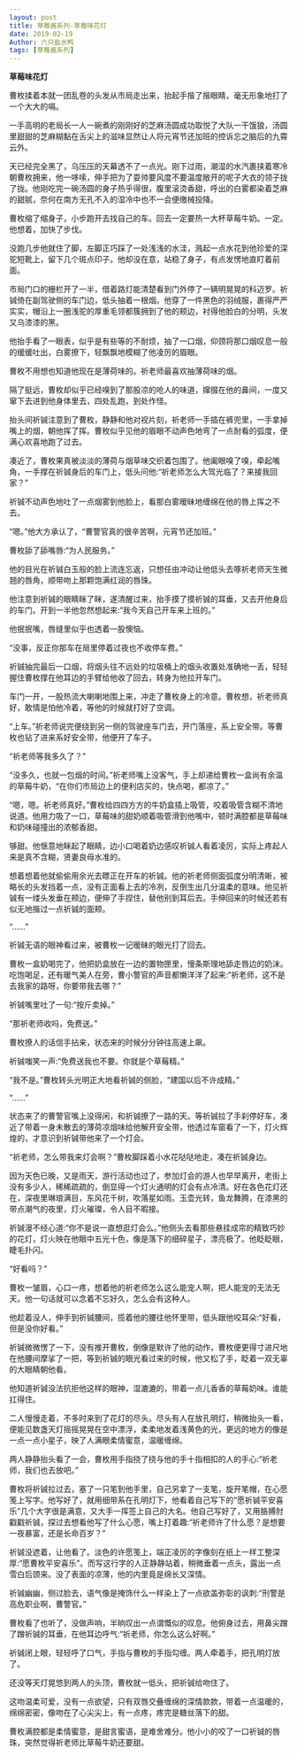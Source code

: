 ```yaml
---
layout: post
title: 草莓酱系列-草莓味花灯
date: 2019-02-19
Author: 六只盐水鸭
tags: [草莓酱系列]
---
```


**草莓味花灯**

  曹枚揉着本就一团乱卷的头发从市局走出来，抬起手揩了揩眼睛，毫无形象地打了一个大大的嗝。

  一手高明的老局长一人一碗煮的刚刚好的芝麻汤圆成功取悦了大队一干饿狼，汤圆里甜甜的芝麻糊黏在舌尖上的滋味显然让人将元宵节还加班的控诉忘之脑后的九霄云外。

  天已经完全黑了，乌压压的天幕透不了一点光。刚下过雨，潮湿的水汽裹挟着寒冷朝曹枚拥来，他一哆嗦，伸手把为了耍帅要风度不要温度敞开的呢子大衣的领子拢了拢。他刚吃完一碗汤圆的身子热乎得很，腹里滚烫香甜，呼出的白雾都染着芝麻的甜腻，奈何在南方无孔不入的湿冷中也不一会便缴械投降。

  曹枚缩了缩身子，小步跑开去找自己的车。回去一定要热一大杯草莓牛奶。一定。他想着，加快了步伐。

  没跑几步他就住了脚，左脚正巧踩了一处浅浅的水洼，溅起一点水花到他珍爱的深驼短靴上，留下几个斑点印子。他却没在意，站稳了身子，有点发愣地直盯着前面。

  市局门口的栅栏开了一半，借着路灯能清楚看到门外停了一辆明晃晃的科迈罗。祈铖倚在副驾驶侧的车门边，低头抽着一根烟。他穿了一件黑色的羽绒服，裹得严严实实，帽沿上一圈浅驼的厚重毛领都簇拥到了他的颊边，衬得他脸白的分明，头发又乌漆漆的黑。

  他抬手看了一眼表，似乎是有些等的不耐烦，抽了一口烟，仰颈将那口烟叹息一般的缓缓吐出，白雾撩下，轻飘飘地模糊了他凌厉的眉眼。

  曹枚不用想也知道他现在是薄荷味的。祈老师最喜欢抽薄荷味的烟。

  隔了挺远，曹枚却似乎已经嗅到了那股凉的呛人的味道，撺掇在他的鼻间，一度又窜下去进到他身体里去，四处乱跑，到处作怪。

  抬头间祈铖注意到了曹枚，静静和他对视片刻，祈老师一手插在裤兜里，一手拿掉嘴上的烟，朝他挥了挥。曹枚似乎见他的眉眼不动声色地弯了一点耐看的弧度，便满心欢喜地跑了过去。

  凑近了，曹枚果真被淡淡的薄荷与烟草味交织着包围了。他阖眼嗅了嗅，牵起嘴角，一手撑在祈铖身后的车门上，低头问他:“祈老师怎么大驾光临了？来接我回家？”

  祈铖不动声色地吐了一点烟雾到他脸上，看那白雾暧昧地缠绵在他的唇上挥之不去。

  “嗯。”他大方承认了，“曹警官真的很辛苦啊，元宵节还加班。”

  曹枚舔了舔嘴唇:“为人民服务。”

  他的目光在祈铖白玉般的脸上流连忘返，只想任由冲动让他低头去啄祈老师天生微翘的唇角，顺带吻上那颗饱满红润的唇珠。

  他注意到祈铖的眼睛眯了眯，遂清醒过来，抬手摸了摸祈铖的耳垂，又去开他身后的车门。开到一半他忽然想起来:“我今天自己开车来上班的。”

  他抿抿嘴，唇缝里似乎也透着一股懊恼。

  “没事，反正你那车在局里停着过夜也不收停车费。”

  祈铖抽完最后一口烟，将烟头往不远处的垃圾桶上的烟头收置处准确地一丢，轻轻握住曹枚撑在他耳边的手臂给他收了回去，转身为他拉开车门。

  车门一开，一股热流大喇喇地围上来，冲走了曹枚身上的冷意。曹枚想，祈老师真好，敢情是怕他冷着，等他的时候就打好了空调。

  “上车。”祈老师说完便绕到另一侧的驾驶座车门去，开门落座，系上安全带。等曹枚也钻了进来系好安全带，他便开了车子。

  “祈老师等我多久了？”

  “没多久，也就一包烟的时间。”祈老师嘴上没客气，手上却递给曹枚一盒尚有余温的草莓牛奶，“在你们市局边上的便利店买的，快点喝，都凉了。”

  “嗯，嗯。祈老师真好。”曹枚给四四方方的牛奶盒插上吸管，咬着吸管含糊不清地说道。他用力吸了一口，草莓味的甜奶顺着吸管滑到他嘴中，顿时满腔都是草莓味和奶味碰撞出的浓郁香甜。

  够甜。他惬意地眯起了眼睛，边小口喝着奶边感叹祈铖人看着凌厉，实际上疼起人来是真不含糊，贤妻良母水准的。

  想着想着他就偷偷用余光去瞟正在开车的祈铖。他的祈老师侧面弧度分明清晰，被略长的头发挡着一点，没有正面看上去的冷冽，反倒生出几分温柔的意味。他见祈铖有一缕头发垂在颊边，便伸了手捏住，替他别到耳后去。手伸回来的时候还若有似无地揩过一点祈铖的面颊。

  “……”

  祈铖无语的眼神看过来，被曹枚一记暧昧的眼光打了回去。

  曹枚一盒奶喝完了，他把奶盒放在一边的置物匣里，慢条斯理地舔走唇边的奶沫。吃饱喝足，还有暖气美人在旁，曹小警官的声音都懒洋洋了起来:“祈老师，这不是去我家的路呀，你要带我去哪？”

  祈铖嘴里吐了一句:“按斤卖掉。”

  “那祈老师收吗，免费送。”

  曹枚撩人的话信手拈来，状态来的时候分分钟往高速上飙。

  祈铖嗤笑一声:“免费送我也不要。你就是个草莓精。”

  “我不是。”曹枚转头光明正大地看祈铖的侧脸，“建国以后不许成精。”

  “……”

  状态来了的曹警官嘴上没得闲，和祈铖撩了一路的天。等祈铖拉了手刹停好车，凑近了带着一身未散去的薄荷凉烟味给他解开安全带，他透过车窗看了一下，灯火辉煌的，才意识到祈铖带他来了一个灯会。

  “祈老师，怎么带我来灯会啊？”曹枚脚踩着小水花哒哒地走，凑在祈铖身边。

  因为天色已晚，又是雨天，游行活动也过了，参加灯会的游人也早早离开，老街上没有多少人，稀稀疏疏的，倒显得一个灯火通明的灯会有点冷清。好在各色花灯还在，深夜里琳琅满目，东风花千树，吹落星如雨。玉壶光转，鱼龙舞腾，在漆黑的带点潮气的夜里，灯火璀璨，令人目不暇接。

  祈铖漫不经心道:“你不是说一直想逛灯会么。”他侧头去看那些悬挂成帘的精致巧妙的花灯，灯火映在他眼中五光十色，像是落下的细碎星子，漂亮极了。他眨眨眼，睫毛扑闪。

  “好看吗？”

  曹枚一皱眉，心口一疼，想着他的祈老师怎么这么能宠人啊，把人能宠的无法无天。他一句话就可以念着不忘好久，怎么会有这种人。

  他趁着没人，伸手到祈铖腰间，揽着他的腰往他怀里带，低头跟他咬耳朵:“好看，但是没你好看。”

  祈铖微微愣了一下，没有推开曹枚，倒像是默许了他的动作，曹枚便更得寸进尺地在他腰间摩挲了一把，等到祈铖的眼光看过来的时候，他又松了手，眨着一双无辜的大眼睛朝他看。

  他知道祈铖没法抗拒他这样的眼神，湿漉漉的，带着一点儿香香的草莓奶味。谁能扛得住。

  二人慢慢走着，不多时来到了花灯的尽头。尽头有人在放孔明灯，稍微抬头一看，便能见数盏天灯摇摇晃晃在空中漂浮，柔柔地发着浅黄色的光，更远的地方的像是一点一点小星子，映了人满眼柔情蜜意，温暖缠绵。

  两人静静抬头看了一会，曹枚用手指挠了挠与他的手十指相扣的人的手心:“祈老师，我们也去放吧。”

  曹枚将祈铖拉过去，塞了一只笔到他手里，自己另拿了一支笔，旋开笔帽，在心愿笺上写字。他写好了，就用细带系在孔明灯下，他看着自己写下的“愿祈铖平安喜乐”几个大字很是满意，又大手一挥签上自己的大名。他自己写好了，又用胳膊肘戳戳祈铖，探过去想看他写了什么心愿，嘴上打着趣:“祈老师许了什么愿？是想要一夜暴富，还是长命百岁？”

  祈铖没遮着，让他看了。淡色的许愿笺上，端正凌厉的字像刻在纸上一样工整深厚:“愿曹枚平安喜乐”。而写这行字的人正静静站着，稍微垂着一点头，露出一点雪白后颈来。没了表面的凉薄，他的内里竟是绵长又深情。

  祈铖幽幽，侧过脸去，语气像是掩饰什么一样染上了一点欲盖弥彰的讽刺:“刑警是高危职业啊，曹警官。”

  曹枚看了也听了，没做声响，半晌叹出一点谓慨似的叹息。他俯身过去，用鼻尖蹭了蹭祈铖的耳垂，在他耳边呼气:“祈老师，你怎么这么好啊。”

  祈铖闭上眼，轻轻呼了口气，手指与曹枚的手指勾缠。两人牵着手，把孔明灯放了。

  还没等天灯晃悠到两人的头顶，曹枚就一低头，把祈铖给吻住了。

  这吻温柔可爱，没有一点欲望，只有双唇交叠缠绵的深情款款，带着一点温暖的，绵绵密密，像吻在了心尖尖上，有一点疼，疼完是糖丝落下的甜。

  曹枚满腔都是柔情蜜意，是甜言蜜语，是难舍难分。他小小的咬了一口祈铖的唇珠，突然觉得祈老师比草莓牛奶还要甜。
